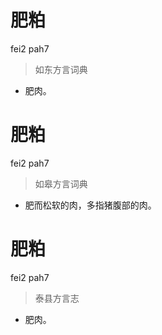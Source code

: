 # 肥粕
fei2 pah7
> 如东方言词典
- 肥肉。

# 肥粕
fei2 pah7
> 如皋方言词典
- 肥而松软的肉，多指猪腹部的肉。

# 肥粕
fei2 pah7
> 泰县方言志
- 肥肉。
